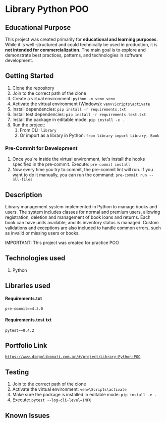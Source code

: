 # Library Python POO

## Educational Purpose

This project was created primarily for **educational and learning purposes**.
While it is well-structured and could technically be used in production, it is **not intended for commercialization**.
The main goal is to explore and demonstrate best practices, patterns, and technologies in software development.

## Getting Started

1. Clone the repository
2. Join to the correct path of the clone
3. Create a virtual environment: `python -m venv venv`
4. Activate the virtual environment (Windows): `venv\Scripts\activate`
5. Install dependencies: `pip install -r requirements.txt`
6. Install test dependencies: `pip install -r requirements.test.txt`
7. Install the package in editable mode: `pip install -e .`
8. Run the project: 
    1. From CLI: `library`
    2. Or import as a library in Python: `from library import Library, Book`

### Pre-Commit for Development

1. Once you're inside the virtual environment, let's install the hooks specified in the pre-commit. Execute: `pre-commit install`
2. Now every time you try to commit, the pre-commit lint will run. If you want to do it manually, you can run the command: `pre-commit run --all-files`

## Description

Library management system implemented in Python to manage books and users. The system includes classes for normal and premium users, allowing registration, deletion and management of book loans and returns. Each book can have units available, and its inventory status is managed. Custom validations and exceptions are also included to handle common errors, such as invalid or missing users or books.

IMPORTANT: This project was created for practice POO

## Technologies used

1. Python

## Libraries used

#### Requirements.txt

```
pre-commit==4.3.0
```

#### Requirements.test.txt

```
pytest==8.4.2
```

## Portfolio Link

[`https://www.diegolibonati.com.ar/#/project/Library-Python-POO`](https://www.diegolibonati.com.ar/#/project/Library-Python-POO)

## Testing

1. Join to the correct path of the clone
2. Activate the virtual environment: `venv\Scripts\activate`
3. Make sure the package is installed in editable mode: `pip install -e .`
4. Execute: `pytest --log-cli-level=INFO`

## Known Issues